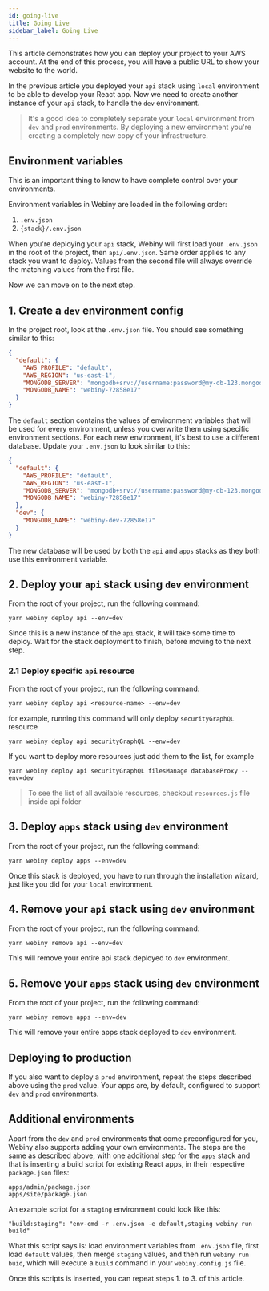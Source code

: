 ```yaml
---
id: going-live
title: Going Live
sidebar_label: Going Live
---
```


This article demonstrates how you can deploy your project to your AWS account. At the end of this process, you will have a public URL to show your website to the world.

In the previous article you deployed your `api` stack using `local` environment to be able to develop your React app.
Now we need to create another instance of your `api` stack, to handle the `dev` environment.

> It's a good idea to completely separate your `local` environment from `dev` and `prod` environments. By deploying a new environment you're creating a completely new copy of your infrastructure.

## Environment variables

This is an important thing to know to have complete control over your environments.

Environment variables in Webiny are loaded in the following order:

1. `.env.json`
2. `{stack}/.env.json`

When you're deploying your `api` stack, Webiny will first load your `.env.json` in the root of the project, then `api/.env.json`. Same order applies to any stack you want to deploy. Values from the second file will always override the matching values from the first file.

Now we can move on to the next step.

## 1. Create a `dev` environment config

In the project root, look at the `.env.json` file. You should see something similar to this:

```json
{
  "default": {
    "AWS_PROFILE": "default",
    "AWS_REGION": "us-east-1",
    "MONGODB_SERVER": "mongodb+srv://username:password@my-db-123.mongodb.net/test?retryWrites=true",
    "MONGODB_NAME": "webiny-72858e17"
  }
}
```

The `default` section contains the values of environment variables that will be used for every environment, unless you overwrite them using specific environment sections. For each new environment, it's best to use a different database. Update your `.env.json` to look similar to this:

```json
{
  "default": {
    "AWS_PROFILE": "default",
    "AWS_REGION": "us-east-1",
    "MONGODB_SERVER": "mongodb+srv://username:password@my-db-123.mongodb.net/test?retryWrites=true",
    "MONGODB_NAME": "webiny-72858e17"
  },
  "dev": {
    "MONGODB_NAME": "webiny-dev-72858e17"
  }
}
```

The new database will be used by both the `api` and `apps` stacks as they both use this environment variable.

## 2. Deploy your `api` stack using `dev` environment

From the root of your project, run the following command:

```
yarn webiny deploy api --env=dev
```

Since this is a new instance of the `api` stack, it will take some time to deploy. Wait for the stack deployment to finish, before moving to the next step.

### 2.1 Deploy specific `api` resource

From the root of your project, run the following command:

```
yarn webiny deploy api <resource-name> --env=dev
```

for example, running this command will only deploy `securityGraphQL` resource

```
yarn webiny deploy api securityGraphQL --env=dev
```

If you want to deploy more resources just add them to the list, for example

```
yarn webiny deploy api securityGraphQL filesManage databaseProxy --env=dev
```
> To see the list of all available resources, checkout `resources.js` file inside api folder

## 3. Deploy `apps` stack using `dev` environment

From the root of your project, run the following command:

```
yarn webiny deploy apps --env=dev
```

Once this stack is deployed, you have to run through the installation wizard, just like you did for your `local` environment.

## 4. Remove your `api` stack using `dev` environment

From the root of your project, run the following command:

```
yarn webiny remove api --env=dev
```

This will remove your entire api stack deployed to `dev` environment.


## 5. Remove your `apps` stack using `dev` environment

From the root of your project, run the following command:

```
yarn webiny remove apps --env=dev
```

This will remove your entire apps stack deployed to `dev` environment.

## Deploying to production

If you also want to deploy a `prod` environment, repeat the steps described above using the `prod` value.
Your apps are, by default, configured to support `dev` and `prod` environments.

## Additional environments

Apart from the `dev` and `prod` environments that come preconfigured for you, Webiny also supports adding your own environments. The steps are the same as described above, with one additional step for the `apps` stack and that is inserting a build script for existing React apps, in their respective `package.json` files:

```
apps/admin/package.json
apps/site/package.json
```

An example script for a `staging` environment could look like this:

```
"build:staging": "env-cmd -r .env.json -e default,staging webiny run build"
```

What this script says is: load environment variables from `.env.json` file, first load `default` values, then merge `staging` values, and then run `webiny run buid`, which will execute a `build` command in your `webiny.config.js` file.

Once this scripts is inserted, you can repeat steps 1. to 3. of this article.
